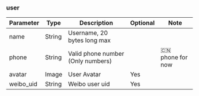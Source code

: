 ### user

| Parameter     | Type          | Description                                        | Optional  | Note                   |
| ------------- | ------------- | -------------------------------------------------- | --------- | ---------------------- |
| name          | String        | Username, 20 bytes long max                        |           |                        |
| phone         | String        | Valid phone number (Only numbers)                  |           | 🇨🇳 phone for now     |
| avatar        | Image         | User Avatar                                        | Yes       |                        |
| weibo_uid     | String        | Weibo user uid                                     | Yes       |                        |
